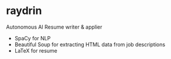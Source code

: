 # raydrin
Autonomous AI Resume writer &amp; applier 


- SpaCy for NLP
- Beautiful Soup for extracting HTML data from job descriptions
- LaTeX for resume
